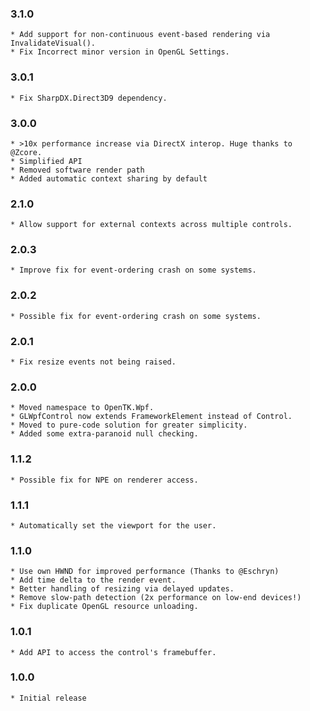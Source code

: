 ### 3.1.0
    * Add support for non-continuous event-based rendering via InvalidateVisual().
    * Fix Incorrect minor version in OpenGL Settings.

### 3.0.1
    * Fix SharpDX.Direct3D9 dependency.

### 3.0.0
    * >10x performance increase via DirectX interop. Huge thanks to @Zcore.
    * Simplified API
    * Removed software render path
    * Added automatic context sharing by default

### 2.1.0
	* Allow support for external contexts across multiple controls.

### 2.0.3
    * Improve fix for event-ordering crash on some systems.

### 2.0.2
    * Possible fix for event-ordering crash on some systems.

### 2.0.1
    * Fix resize events not being raised.

### 2.0.0
    * Moved namespace to OpenTK.Wpf.
    * GLWpfControl now extends FrameworkElement instead of Control.
    * Moved to pure-code solution for greater simplicity.
    * Added some extra-paranoid null checking.
    
### 1.1.2
    * Possible fix for NPE on renderer access.

### 1.1.1
    * Automatically set the viewport for the user.

### 1.1.0
    * Use own HWND for improved performance (Thanks to @Eschryn)
    * Add time delta to the render event.
    * Better handling of resizing via delayed updates.
    * Remove slow-path detection (2x performance on low-end devices!)
    * Fix duplicate OpenGL resource unloading.
    
### 1.0.1
    * Add API to access the control's framebuffer.

### 1.0.0
	* Initial release

